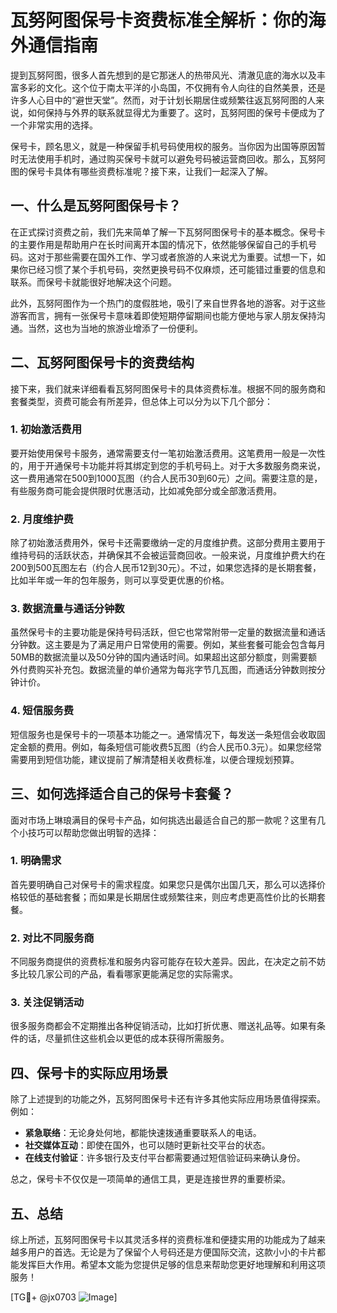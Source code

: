 # 瓦努阿图保号卡资费标准全解析：你的海外通信指南

提到瓦努阿图，很多人首先想到的是它那迷人的热带风光、清澈见底的海水以及丰富多彩的文化。这个位于南太平洋的小岛国，不仅拥有令人向往的自然美景，还是许多人心目中的“避世天堂”。然而，对于计划长期居住或频繁往返瓦努阿图的人来说，如何保持与外界的联系就显得尤为重要了。这时，瓦努阿图的保号卡便成为了一个非常实用的选择。

保号卡，顾名思义，就是一种保留手机号码使用权的服务。当你因为出国等原因暂时无法使用手机时，通过购买保号卡就可以避免号码被运营商回收。那么，瓦努阿图的保号卡具体有哪些资费标准呢？接下来，让我们一起深入了解。

## 一、什么是瓦努阿图保号卡？

在正式探讨资费之前，我们先来简单了解一下瓦努阿图保号卡的基本概念。保号卡的主要作用是帮助用户在长时间离开本国的情况下，依然能够保留自己的手机号码。这对于那些需要在国外工作、学习或者旅游的人来说尤为重要。试想一下，如果你已经习惯了某个手机号码，突然更换号码不仅麻烦，还可能错过重要的信息和联系。而保号卡就能很好地解决这个问题。

此外，瓦努阿图作为一个热门的度假胜地，吸引了来自世界各地的游客。对于这些游客而言，拥有一张保号卡意味着即使短期停留期间也能方便地与家人朋友保持沟通。当然，这也为当地的旅游业增添了一份便利。

## 二、瓦努阿图保号卡的资费结构

接下来，我们就来详细看看瓦努阿图保号卡的具体资费标准。根据不同的服务商和套餐类型，资费可能会有所差异，但总体上可以分为以下几个部分：

### 1. 初始激活费用

要开始使用保号卡服务，通常需要支付一笔初始激活费用。这笔费用一般是一次性的，用于开通保号卡功能并将其绑定到您的手机号码上。对于大多数服务商来说，这一费用通常在500到1000瓦图（约合人民币30到60元）之间。需要注意的是，有些服务商可能会提供限时优惠活动，比如减免部分或全部激活费用。

### 2. 月度维护费

除了初始激活费用外，保号卡还需要缴纳一定的月度维护费。这部分费用主要用于维持号码的活跃状态，并确保其不会被运营商回收。一般来说，月度维护费大约在200到500瓦图左右（约合人民币12到30元）。不过，如果您选择的是长期套餐，比如半年或一年的包年服务，则可以享受更优惠的价格。

### 3. 数据流量与通话分钟数

虽然保号卡的主要功能是保持号码活跃，但它也常常附带一定量的数据流量和通话分钟数。这主要是为了满足用户日常使用的需要。例如，某些套餐可能会包含每月50MB的数据流量以及50分钟的国内通话时间。如果超出这部分额度，则需要额外付费购买补充包。数据流量的单价通常为每兆字节几瓦图，而通话分钟数则按分钟计价。

### 4. 短信服务费

短信服务也是保号卡的一项基本功能之一。通常情况下，每发送一条短信会收取固定金额的费用。例如，每条短信可能收费5瓦图（约合人民币0.3元）。如果您经常需要用到短信功能，建议提前了解清楚相关收费标准，以便合理规划预算。

## 三、如何选择适合自己的保号卡套餐？

面对市场上琳琅满目的保号卡产品，如何挑选出最适合自己的那一款呢？这里有几个小技巧可以帮助您做出明智的选择：

### 1. 明确需求

首先要明确自己对保号卡的需求程度。如果您只是偶尔出国几天，那么可以选择价格较低的基础套餐；而如果是长期居住或频繁往来，则应考虑更高性价比的长期套餐。

### 2. 对比不同服务商

不同服务商提供的资费标准和服务内容可能存在较大差异。因此，在决定之前不妨多比较几家公司的产品，看看哪家更能满足您的实际需求。

### 3. 关注促销活动

很多服务商都会不定期推出各种促销活动，比如打折优惠、赠送礼品等。如果有条件的话，尽量抓住这些机会以更低的成本获得所需服务。

## 四、保号卡的实际应用场景

除了上述提到的功能之外，瓦努阿图保号卡还有许多其他实际应用场景值得探索。例如：

- **紧急联络**：无论身处何地，都能快速拨通重要联系人的电话。
- **社交媒体互动**：即使在国外，也可以随时更新社交平台的状态。
- **在线支付验证**：许多银行及支付平台都需要通过短信验证码来确认身份。

总之，保号卡不仅仅是一项简单的通信工具，更是连接世界的重要桥梁。

## 五、总结

综上所述，瓦努阿图保号卡以其灵活多样的资费标准和便捷实用的功能成为了越来越多用户的首选。无论是为了保留个人号码还是方便国际交流，这款小小的卡片都能发挥巨大作用。希望本文能为您提供足够的信息来帮助您更好地理解和利用这项服务！

[TG💪+ @jx0703 ![Image](https://github.com/user-attachments/assets/dbca1d08-cadb-493c-b0ec-ad6f7a83f270)]